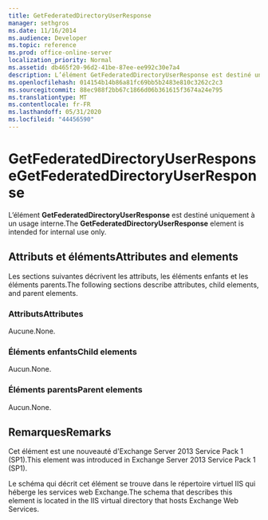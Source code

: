 ```yaml
---
title: GetFederatedDirectoryUserResponse
manager: sethgros
ms.date: 11/16/2014
ms.audience: Developer
ms.topic: reference
ms.prod: office-online-server
localization_priority: Normal
ms.assetid: db465f20-96d2-41be-87ee-ee992c30e7a4
description: L’élément GetFederatedDirectoryUserResponse est destiné uniquement à un usage interne.
ms.openlocfilehash: 014154b14b86a81fc69bb5b2483e810c3262c2c3
ms.sourcegitcommit: 88ec988f2bb67c1866d06b361615f3674a24e795
ms.translationtype: MT
ms.contentlocale: fr-FR
ms.lasthandoff: 05/31/2020
ms.locfileid: "44456590"
---
```

# <a name="getfederateddirectoryuserresponse"></a><span data-ttu-id="d906a-103">GetFederatedDirectoryUserResponse</span><span class="sxs-lookup"><span data-stu-id="d906a-103">GetFederatedDirectoryUserResponse</span></span>

<span data-ttu-id="d906a-104">L’élément **GetFederatedDirectoryUserResponse** est destiné uniquement à un usage interne.</span><span class="sxs-lookup"><span data-stu-id="d906a-104">The **GetFederatedDirectoryUserResponse** element is intended for internal use only.</span></span> 

## <a name="attributes-and-elements"></a><span data-ttu-id="d906a-105">Attributs et éléments</span><span class="sxs-lookup"><span data-stu-id="d906a-105">Attributes and elements</span></span>

<span data-ttu-id="d906a-106">Les sections suivantes décrivent les attributs, les éléments enfants et les éléments parents.</span><span class="sxs-lookup"><span data-stu-id="d906a-106">The following sections describe attributes, child elements, and parent elements.</span></span>
  
### <a name="attributes"></a><span data-ttu-id="d906a-107">Attributs</span><span class="sxs-lookup"><span data-stu-id="d906a-107">Attributes</span></span>

<span data-ttu-id="d906a-108">Aucune.</span><span class="sxs-lookup"><span data-stu-id="d906a-108">None.</span></span>
  
### <a name="child-elements"></a><span data-ttu-id="d906a-109">Éléments enfants</span><span class="sxs-lookup"><span data-stu-id="d906a-109">Child elements</span></span>

<span data-ttu-id="d906a-110">Aucun.</span><span class="sxs-lookup"><span data-stu-id="d906a-110">None.</span></span>
  
### <a name="parent-elements"></a><span data-ttu-id="d906a-111">Éléments parents</span><span class="sxs-lookup"><span data-stu-id="d906a-111">Parent elements</span></span>

<span data-ttu-id="d906a-112">Aucun.</span><span class="sxs-lookup"><span data-stu-id="d906a-112">None.</span></span>
  
## <a name="remarks"></a><span data-ttu-id="d906a-113">Remarques</span><span class="sxs-lookup"><span data-stu-id="d906a-113">Remarks</span></span>

<span data-ttu-id="d906a-114">Cet élément est une nouveauté d'Exchange Server 2013 Service Pack 1 (SP1).</span><span class="sxs-lookup"><span data-stu-id="d906a-114">This element was introduced in Exchange Server 2013 Service Pack 1 (SP1).</span></span>
  
<span data-ttu-id="d906a-115">Le schéma qui décrit cet élément se trouve dans le répertoire virtuel IIS qui héberge les services web Exchange.</span><span class="sxs-lookup"><span data-stu-id="d906a-115">The schema that describes this element is located in the IIS virtual directory that hosts Exchange Web Services.</span></span>
  

